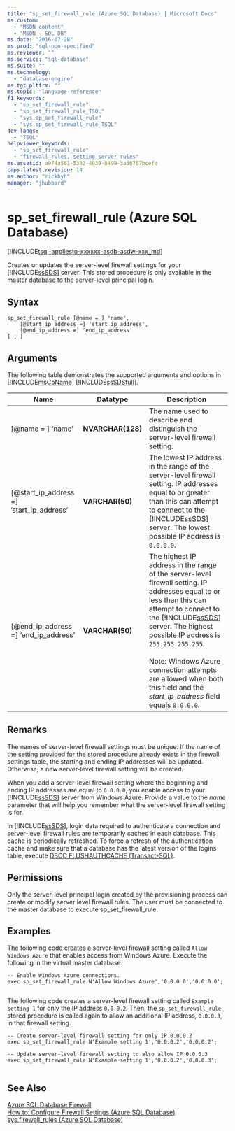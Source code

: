 ```yaml
---
title: "sp_set_firewall_rule (Azure SQL Database) | Microsoft Docs"
ms.custom: 
  - "MSDN content"
  - "MSDN - SQL DB"
ms.date: "2016-07-28"
ms.prod: "sql-non-specified"
ms.reviewer: ""
ms.service: "sql-database"
ms.suite: ""
ms.technology: 
  - "database-engine"
ms.tgt_pltfrm: ""
ms.topic: "language-reference"
f1_keywords: 
  - "sp_set_firewall_rule"
  - "sp_set_firewall_rule_TSQL"
  - "sys.sp_set_firewall_rule"
  - "sys.sp_set_firewall_rule_TSQL"
dev_langs: 
  - "TSQL"
helpviewer_keywords: 
  - "sp_set_firewall_rule"
  - "firewall_rules, setting server rules"
ms.assetid: a974a561-5382-4039-8499-3a56767bcefe
caps.latest.revision: 14
ms.author: "rickbyh"
manager: "jhubbard"
---
```

# sp_set_firewall_rule (Azure SQL Database)
[!INCLUDE[tsql-appliesto-xxxxxx-asdb-asdw-xxx_md](../../relational-databases/security/encryption/includes/tsql-appliesto-xxxxxx-asdb-asdw-xxx-md.md)]

  Creates or updates the server-level firewall settings for your [!INCLUDE[ssSDS](../../analysis-services/multidimensional-models/includes/sssds-md.md)] server. This stored procedure is only available in the master database to the server-level principal login.  
  
  
## Syntax  
  
```
sp_set_firewall_rule [@name = ] 'name', 
    [@start_ip_address =] 'start_ip_address', 
    [@end_ip_address =] 'end_ip_address'
[ ; ]  
```  
  
## Arguments  
 The following table demonstrates the supported arguments and options in [!INCLUDE[msCoName](../../advanced-analytics/r-services/tutorials/includes/msconame-md.md)] [!INCLUDE[ssSDSfull](../../analysis-services/multidimensional-models/includes/sssdsfull-md.md)].  
  
|Name|Datatype|Description|  
|----------|--------------|-----------------|  
|[@name = ] ‘name’|**NVARCHAR(128)**|The name used to describe and distinguish the server-level firewall setting.|  
|[@start_ip_address =] ’start_ip_address’|**VARCHAR(50)**|The lowest IP address in the range of the server-level firewall setting. IP addresses equal to or greater than this can attempt to connect to the [!INCLUDE[ssSDS](../../analysis-services/multidimensional-models/includes/sssds-md.md)] server. The lowest possible IP address is `0.0.0.0`.|  
|[@end_ip_address =] ‘end_ip_address’|**VARCHAR(50)**|The highest IP address in the range of the server-level firewall setting. IP addresses equal to or less than this can attempt to connect to the [!INCLUDE[ssSDS](../../analysis-services/multidimensional-models/includes/sssds-md.md)] server. The highest possible IP address is `255.255.255.255`.<br /><br /> Note: Windows Azure connection attempts are allowed when both this field and the *start_ip_address* field equals `0.0.0.0`.|  
  
## Remarks  
 The names of server-level firewall settings must be unique. If the name of the setting provided for the stored procedure already exists in the firewall settings table, the starting and ending IP addresses will be updated. Otherwise, a new server-level firewall setting will be created.  
  
 When you add a server-level firewall setting where the beginning and ending IP addresses are equal to `0.0.0.0`, you enable access to your [!INCLUDE[ssSDS](../../analysis-services/multidimensional-models/includes/sssds-md.md)] server from Windows Azure. Provide a value to the *name* parameter that will help you remember what the server-level firewall setting is for.  
  
 In [!INCLUDE[ssSDS](../../analysis-services/multidimensional-models/includes/sssds-md.md)], login data required to authenticate a connection and server-level firewall rules are temporarily cached in each database. This cache is periodically refreshed. To force a refresh of the authentication cache and make sure that a database has the latest version of the logins table, execute [DBCC FLUSHAUTHCACHE &#40;Transact-SQL&#41;](../../t-sql/database-console-commands/dbcc-flushauthcache-transact-sql.md).  
  
## Permissions  
 Only the server-level principal login created by the provisioning process can create or modify server level firewall rules. The user must be connected to the master database to execute sp_set_firewall_rule.  
  
## Examples  
 The following code creates a server-level firewall setting called `Allow Windows Azure` that enables access from Windows Azure. Execute the following in the virtual master database.  
  
```  
-- Enable Windows Azure connections.  
exec sp_set_firewall_rule N'Allow Windows Azure','0.0.0.0','0.0.0.0';  
  
```  
  
 The following code creates a server-level firewall setting called `Example setting 1` for only the IP address `0.0.0.2`. Then, the `sp_set_firewall_rule` stored procedure is called again to allow an additional IP address, `0.0.0.3`, in that firewall setting.  
  
```  
-- Create server-level firewall setting for only IP 0.0.0.2  
exec sp_set_firewall_rule N'Example setting 1','0.0.0.2','0.0.0.2';  
  
-- Update server-level firewall setting to also allow IP 0.0.0.3  
exec sp_set_firewall_rule N'Example setting 1','0.0.0.2','0.0.0.3';  
  
```  
  
## See Also  
 [Azure SQL Database Firewall](https://azure.microsoft.com/documentation/articles/sql-database-firewall-configure/)   
 [How to: Configure Firewall Settings (Azure SQL Database)](https://azure.microsoft.com/documentation/articles/sql-database-configure-firewall-settings/)   
 [sys.firewall_rules &#40;Azure SQL Database&#41;](../../relational-databases/system-catalog-views/sys.firewall-rules-azure-sql-database.md)  
  
  


